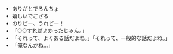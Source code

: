 * ありがとでろんちょ
* 嬉しいでござる
* のりピー、うれピー！
* 「○○すればよかったじゃん。」
* 「それって、よくある話だよね。」「それって、一般的な話だよね。」
* 「俺なんかね…」

